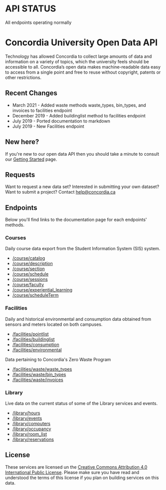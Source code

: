 # API STATUS #
All endpoints operating normally

# Concordia University Open Data API
Technology has allowed Concordia to collect large amounts of data and information on a variety of topics, which the university feels should be accessible to all. Concordia’s open data makes machine-readable data easy to access from a single point and free to reuse without copyright, patents or other restrictions.

## Recent Changes
* March 2021 - Added waste methods waste_types, bin_types, and invoices to facilities endpoint
* December 2019 - Added buildinglist method to facilities endpoint
* July 2019 - Ported documentation to markdown
* July 2019 - New Facilities endpoint

## New here?
If you're new to our open data API then you should take a minute to consult our [Getting Started](getting_started.md) page.

## Requests

Want to request a new data set? Interested in submitting your own dataset? Want to submit a project? Contact help@concordia.ca

## Endpoints
Below you'll find links to the documentation page for each endpoints' methods.

### Courses
Daily course data export from the Student Information System (SIS) system.
* [/course/catalog](v1/courses/catalog.md)
* [/course/description](v1/courses/description.md)
* [/course/section](v1/courses/section.md)
* [/course/schedule](v1/courses/schedule.md)
* [/course/sessions](v1/courses/sessions.md)
* [/course/faculty](v1/courses/faculty.md)
* [/course/experiential_learning](v1/courses/experiential_learning.md)
* [/course/scheduleTerm](v1/courses/scheduleTerm.md)

### Facilities
Daily and historical environmental and consumption data obtained from sensors and meters located on both campuses.
* [/facilities/pointlist](v1/facilities/pointlist.md)
* [/facilities/buildinglist](v1/facilities/buildinglist.md)
* [/facilities/consumption](v1/facilities/consumption.md)
* [/facilities/environmental](v1/facilities/environmental.md)

Data pertaining to Concordia's Zero Waste Program
* [/facilities/waste/waste_types](v1/facilities/waste/waste_types.md)
* [/facilities/waste/bin_types](v1/facilities/waste/bin_types.md)
* [/facilities/waste/invoices](v1/facilities/waste/invoices.md)

### Library
Live data on the current status of some of the Library services and events.

* [/library/hours](v1/library/hours.md)
* [/library/events](v1/library/events.md)
* [/library/computers](v1/library/computers.md)
* [/library/occupancy](v1/library/occupancy.md)
* [/library/room_list](v1/library/room_list.md)
* [/library/reservations](v1/library/reservations.md)

## License

These services are licensed un the [Creative Commons Attribution 4.0 International Public License](https://creativecommons.org/licenses/by/4.0/legalcode).  Please make sure you have read and understood the terms of this license if you plan on building services on this data.
